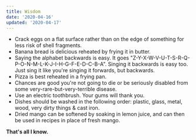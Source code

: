 ```yaml
---
title: Wisdom
date: '2020-04-16'
updated: '2020-04-17'
---
```


- Crack eggs on a flat surface rather than on the edge of something for less risk of shell fragments.
- Banana bread is delicious reheated by frying it in butter.
- Saying the alphabet backwards is easy. It goes "Z-Y-X-W-V-U-T-S-R-Q-P-O-N-M-L-K-J-I-H-G-F-E-D-C-B-A". Singing it backwards is easy too. Just sing it like you're singing it forwards, but backwards.
- Pizza is best reheated in a frying pan.
- Chances are good you're not going to die or be seriously disabled from some very-rare-but-very-terrible disease.
- Use an electric toothbrush. Your gums will thank you.
- Dishes should be washed in the following order: plastic, glass, metal, wood, very dirty things & cast iron.
- Dried mango can be softened by soaking in lemon juice, and can then be used in recipes in place of fresh mango.

**That's all I know.**
